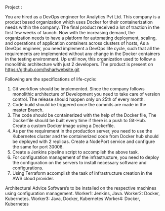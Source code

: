 Project :


You are hired as a DevOps engineer for Analytics Pvt Ltd. This company is a
product based organization which uses Docker for their containerization needs
within the company. The final product received a lot of traction in the first few
weeks of launch. Now with the increasing demand, the organization needs to
have a platform for automating deployment, scaling, and operations of
application containers across clusters of hosts, As a DevOps engineer, you need
implement a DevOps life cycle, such that all the requirements are implemented
without any change in the Docker containers in the testing environment.
Up until now, this organization used to follow a monolithic architecture with
just 2 developers. The product is present on
https://github.com/hshar/website.git



Following are the specifications of life-cycle:
1. Git workflow should be implemented. Since the company follows
monolithic architecture of Development you need to take care of version
control. The release should happen only on 25th of every month.
2. Code build should be triggered once the commits are made in the master
Branch.
3. The code should be containerized with the help of the Docker file, The
Dockerfile should be built every time if there is a push to Git-Hub. Create
a custom Docker image using a Dockerfile.
4. As per the requirement in the production server, you need to use the
Kubernetes cluster and the containerized code from Docker hub should be
deployed with 2 replicas. Create a NodePort service and configure the
same for port 30008.
5. Create a Jenkins pipeline script to accomplish the above task.
6. For configuration management of the infrastructure, you need to deploy
the configuration on the servers to install necessary software and
configurations.
7. Using Terraform accomplish the task of infrastructure creation in the
AWS cloud provider.


Architectural Advice
Software’s to be installed on the respective machines using configuration
management.
Worker1: Jenkins, Java.
Worker2: Docker, Kubernetes.
Worker3: Java, Docker, Kubernetes
Worker4: Docker, Kubernetes

